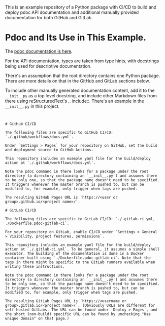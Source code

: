 This is an example repository of a Python package with CI/CD to build and deploy pdoc API documentation and additional manually provided documentation for both GitHub and GitLab.


# Pdoc and Its Use in This Example.

The [pdoc documentation is here](https://pdoc.dev/docs/pdoc.html).

For the API documentation, types are taken from type hints, with docstrings being used for descriptive documentation.

There's an assumption that the root directory contains one Python package. There are more details on that in the GitHub and GitLab sections below.

To include other manually generated documentation content, add it to the `__init__py` as a top level docstring, and include other Markdown files from there using reStructuredText's .. include::. There's an example in the `__init__.py` in this project.
```


# GitHub CI/CD

The following files are specific to GitHub CI/CD: `./.github/workflows/docs.yml`.

Under `Settings > Pages` for your repository on GitHub, set the build and deployment source to GitHub Actions.

This repository includes an example yaml file for the build/deploy action at `./.github/workflows/docs.yml`.

Note the pdoc command in there looks for a package under the root directory (a directory containing an `__init__.py`) and assumes there to be only one, so that the package name doesn't need to be specified. It triggers whenever the master branch is pushed to, but can be modified to, for example, only trigger when tags are pushed.

The resulting GitHub Pages URL is `https://<user or group>.github.io/<project name>/`.

# GitLab CI/CD

The following files are specific to GitLab CI/CD: `./.gitlab-ci.yml, ./Dockerfile.pdoc-gitlab-ci`.

For your repository on GitLab, enable CI/CD under `Settings > General > Visibility, project features, permissions`.

This repository includes an example yaml file for the build/deploy action at `./.gitlab-ci.yml`. To be general, it assumes a simple shell executor. The building of the documentation is done in a Docker container built using `./Dockerfile.pdoc-gitlab-ci`. Note that the tags in there might be specific to the GitLab runners available when writing these instructions.

Note the pdoc command in there looks for a package under the root directory (a directory containing an `__init__.py`) and assumes there to be only one, so that the package name doesn't need to be specified. It triggers whenever the master branch is pushed to, but can be modified to, for example, only trigger when tags are pushed.

The resulting GitLab Pages URL is `https://<username or group>.gitlab.io/<project name>/`. (Obviously URLs are different for self hosted GitLabs. The URL can be found under `Deploy > Pages`, and the short (non-build) specific URL can be found by unchecking "Use unique domain" on that page.)